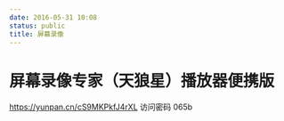 ```yaml
---
date: 2016-05-31 10:08
status: public
title: 屏幕录像
---
```


# 屏幕录像专家（天狼星）播放器便携版
<https://yunpan.cn/cS9MKPkfJ4rXL>  访问密码 065b